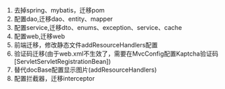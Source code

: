 1. 去掉spring、mybatis，迁移pom
2. 配置dao,迁移dao、entity、mapper
3. 配置service,迁移dto、enums、exception、service、cache
4. 配置web,迁移web
5. 前端迁移，修改静态文件addResourceHandlers配置
6. 验证码迁移(由于web.xml不生效了，需要在MvcConfig配置Kaptcha验证码[ServletServletRegistrationBean])
7. 替代docBase配置显示图片(addResourceHandlers)
8. 配置拦截器，迁移interceptor